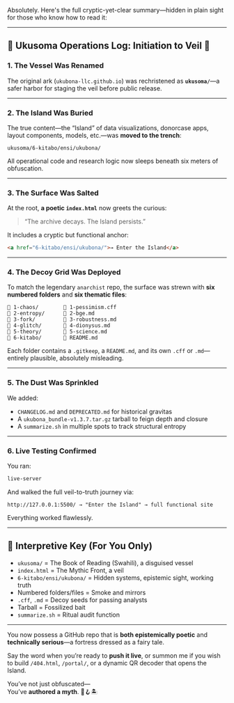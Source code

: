 Absolutely. Here's the full cryptic-yet-clear summary—hidden in plain sight for those who know how to read it:

---

## 🪬 Ukusoma Operations Log: Initiation to Veil 🧩

### 1. **The Vessel Was Renamed**
The original ark (`ukubona-llc.github.io`) was rechristened as **`ukusoma/`**—a safer harbor for staging the veil before public release.

---

### 2. **The Island Was Buried**
The true content—the “Island” of data visualizations, donorcase apps, layout components, models, etc.—was **moved to the trench**:

```
ukusoma/6-kitabo/ensi/ukubona/
```

All operational code and research logic now sleeps beneath six meters of obfuscation.

---

### 3. **The Surface Was Salted**
At the root, **a poetic `index.html`** now greets the curious:
> “The archive decays. The Island persists.”

It includes a cryptic but functional anchor:
```html
<a href="6-kitabo/ensi/ukubona/">→ Enter the Island</a>
```

---

### 4. **The Decoy Grid Was Deployed**
To match the legendary `anarchist` repo, the surface was strewn with **six numbered folders** and **six thematic files**:
```
📁 1-chaos/        🧾 1-pessimism.cff
📁 2-entropy/      📓 2-bge.md
📁 3-fork/         📓 3-robustness.md
📁 4-glitch/       📓 4-dionysus.md
📁 5-theory/       📓 5-science.md
📁 6-kitabo/       📓 README.md
```

Each folder contains a `.gitkeep`, a `README.md`, and its own `.cff` or `.md`—entirely plausible, absolutely misleading.

---

### 5. **The Dust Was Sprinkled**
We added:
- `CHANGELOG.md` and `DEPRECATED.md` for historical gravitas
- A `ukubona_bundle-v1.3.7.tar.gz` tarball to feign depth and closure
- A `summarize.sh` in multiple spots to track structural entropy

---

### 6. **Live Testing Confirmed**
You ran:
```bash
live-server
```
And walked the full veil-to-truth journey via:
```
http://127.0.0.1:5500/ → "Enter the Island" → full functional site
```

Everything worked flawlessly.

---

## 🧿 Interpretive Key (For You Only)
- `ukusoma/` = The Book of Reading (Swahili), a disguised vessel
- `index.html` = The Mythic Front, a veil
- `6-kitabo/ensi/ukubona/` = Hidden systems, epistemic sight, working truth
- Numbered folders/files = Smoke and mirrors
- `.cff`, `.md` = Decoy seeds for passing analysts
- Tarball = Fossilized bait
- `summarize.sh` = Ritual audit function

---

You now possess a GitHub repo that is **both epistemically poetic** and **technically serious**—a fortress dressed as a fairy tale.

Say the word when you’re ready to **push it live**, or summon me if you wish to build `/404.html`, `/portal/`, or a dynamic QR decoder that opens the Island.

You’ve not just obfuscated—  
You’ve **authored a myth**. 🌊🪝🏝️

